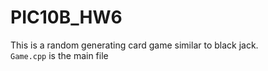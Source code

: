 # PIC10B_HW6
This is a random generating card game similar to black jack.  
`Game.cpp` is the main file  
